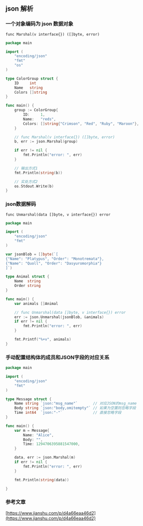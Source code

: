 ## json 解析


### 一个对象编码为 json 数据对象
`func Marshal(v interface{}) ([]byte, error)`
```go
package main

import (
	"encoding/json"
	"fmt"
	"os"
)

type ColorGroup struct {
	ID     int
	Name   string
	Colors []string
}

func main() {
	group := ColorGroup{
		ID:     1,
		Name:   "reds",
		Colors: []string{"Crimson", "Red", "Ruby", "Maroon"},
	}

	// func Marshal(v interface{}) ([]byte, error)
	b, err := json.Marshal(group)

	if err != nil {
		fmt.Println("error: ", err)
	}

	// 输出方式1
	fmt.Println(string(b))

	// 实处方式2
	os.Stdout.Write(b)
}
```

### json数据解码
`func Unmarshal(data []byte, v interface{}) error`                          
```go
package main

import (
	"encoding/json"
	"fmt"
)

var jsonBlob = []byte(`[
{"Name": "Platypus", "Order": "Monotremata"},
{"Name": "Quoll", "Order": "Dasyuromorphia"}
]`)

type Animal struct {
	Name  string
	Order string
}

func main() {
	var animals []Animal

	// func Unmarshal(data []byte, v interface{}) error
	err := json.Unmarshal(jsonBlob, &animals)
	if err != nil {
		fmt.Println("error: ", err)
	}

	fmt.Printf("%+v", animals)
}
```


### 手动配置结构体的成员和JSON字段的对应关系
```go
package main

import (
	"encoding/json"
	"fmt"
)

type Message struct {
	Name string `json:"msg_name"`       // 对应JSON的msg_name
	Body string `json:"body,omitempty"` // 如果为空置则忽略字段
	Time int64  `json:"-"`              // 直接忽略字段
}

func main() {
	var m = Message{
		Name: "Alice",
		Body: "",
		Time: 1294706395881547000,
	}

	data, err := json.Marshal(m)
	if err != nil {
		fmt.Println("error: ", err)
	}

	fmt.Println(string(data))

}
```

### 参考文章
[https://www.jianshu.com/p/d4a66eaa46d2](https://www.jianshu.com/p/d4a66eaa46d2)
